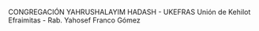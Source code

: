 CONGREGACIÓN YAHRUSHALAYIM  HADASH - UKEFRAS Unión de Kehilot Efraimitas - Rab. Yahosef  Franco Gómez
